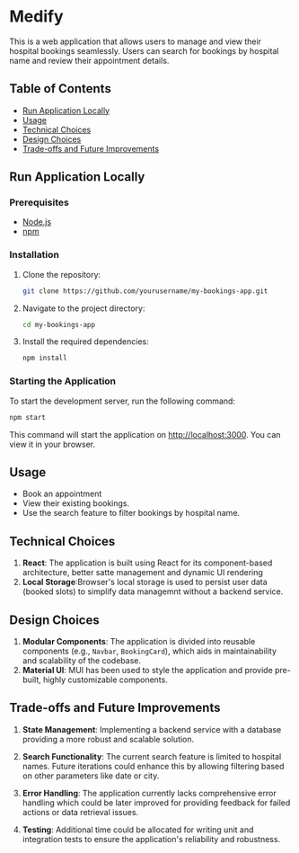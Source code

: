 # Medify

This is a web application that allows users to manage and view their hospital bookings seamlessly. Users can search for bookings by hospital name and review their appointment details.

## Table of Contents

- [Run Application Locally](#run-application-locally)
- [Usage](#usage)
- [Technical Choices](#technical-choices)
- [Design Choices](#design-choices)
- [Trade-offs and Future Improvements](#trade-offs-and-future-improvements)

## Run Application Locally

### Prerequisites

- [Node.js](https://nodejs.org/en/download/)
- [npm](https://www.npmjs.com/get-npm)

### Installation

1. Clone the repository:

   ```bash
   git clone https://github.com/yourusername/my-bookings-app.git
   ```

2. Navigate to the project directory:

   ```bash
   cd my-bookings-app
   ```

3. Install the required dependencies:

   ```bash
   npm install
   ```

### Starting the Application

To start the development server, run the following command:

```bash
npm start
```

This command will start the application on [http://localhost:3000](http://localhost:3000). You can view it in your browser.

## Usage

- Book an appointment
- View their existing bookings.
- Use the search feature to filter bookings by hospital name.

## Technical Choices

1. **React**: The application is built using React for its component-based architecture, better satte management and dynamic UI rendering
2. **Local Storage**:Browser's local storage is used to persist user data (booked slots) to simplify data managemnt without a backend service.

## Design Choices

1. **Modular Components**: The application is divided into reusable components (e.g., `Navbar`, `BookingCard`), which aids in maintainability and scalability of the codebase.
2. **Material UI**: MUI has been used to style the application and provide pre-built, highly customizable components.

## Trade-offs and Future Improvements

1. **State Management**: Implementing a backend service with a database providing a more robust and scalable solution.

2. **Search Functionality**: The current search feature is limited to hospital names. Future iterations could enhance this by allowing filtering based on other parameters like date or city.

3. **Error Handling**: The application currently lacks comprehensive error handling which could be later improved for providing feedback for failed actions or data retrieval issues.

4. **Testing**: Additional time could be allocated for writing unit and integration tests to ensure the application's reliability and robustness.

